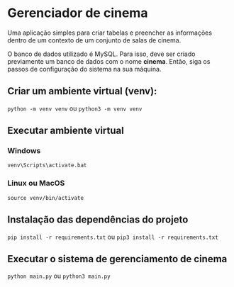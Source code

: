 # Gerenciador de cinema

Uma aplicação simples para criar tabelas e preencher as informações dentro de um contexto de um conjunto de salas de cinema.

O banco de dados utilizado é MySQL. Para isso, deve ser criado previamente um banco de dados com o nome **cinema**. Então, siga os passos de configuração do sistema na sua máquina.

## Criar um ambiente virtual (venv):
`python -m venv venv` ou `python3 -m venv venv`

## Executar ambiente virtual
### Windows
`venv\Scripts\activate.bat`
### Linux ou MacOS
`source venv/bin/activate`

## Instalação das dependências do projeto
`pip install -r requirements.txt` ou `pip3 install -r requirements.txt`

## Executar o sistema de gerenciamento de cinema
`python main.py` ou `python3 main.py`
